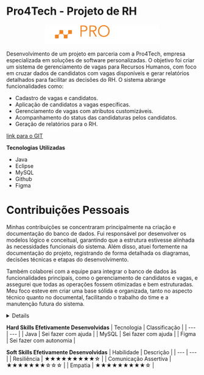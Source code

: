 # Pro4Tech - Projeto de RH
<div align="center"> 
<img width="300px" title="pro4tech" src="https://github.com/OsReservas/Project-RH/raw/main/doc/image/logo-sliders.svg"/>
</div>

Desenvolvimento de um projeto em parceria com a Pro4Tech, empresa especializada em soluções de software personalizadas. O objetivo foi criar um sistema de gerenciamento de vagas para Recursos Humanos, com foco em cruzar dados de candidatos com vagas disponíveis e gerar relatórios detalhados para facilitar as decisões do RH. O sistema abrange funcionalidades como:
- Cadastro de vagas e candidatos.
- Aplicação de candidatos a vagas específicas.
- Gerenciamento de vagas com atributos customizáveis.
- Acompanhamento do status das candidaturas pelos candidatos.
- Geração de relatórios para o RH.

[link para o GIT](https://github.com/OsReservas/Project-RH) <br />

**Tecnologias Utilizadas**
- Java <br />
- Eclipse <br />
- MySQL <br />
- Github <br />
- Figma <br />

# Contribuições Pessoais
Minhas contribuições se concentraram principalmente na criação e documentação do banco de dados. Fui responsável por desenvolver os modelos lógico e conceitual, garantindo que a estrutura estivesse alinhada às necessidades funcionais do sistema. Além disso, atuei fortemente na documentação do projeto, registrando de forma detalhada os diagramas, decisões técnicas e etapas do desenvolvimento.

Também colaborei com a equipe para integrar o banco de dados às funcionalidades principais, como o gerenciamento de candidatos e vagas, e assegurei que todas as operações fossem otimizadas e bem estruturadas. Meu foco esteve em criar uma base sólida e organizada, tanto no aspecto técnico quanto no documental, facilitando o trabalho do time e a manutenção futura do sistema.  <br />

<details>

![alt text](image.png)
![alt text](image-1.png)

```
create database bancotech;
CREATE TABLE login(
id int not null auto_increment primary key,
email varchar(50) unique, 
senha varchar(50),
acesso varchar(20)
);
CREATE TABLE vaga(
id int not null auto_increment primary key,
titulo    varchar (50),
cargo     varchar(50),
formacao  varchar(40),
periodo   varchar (20),
regime    varchar(15),
descricao varchar (500),
salario   decimal(7,2)
);
```

</details>


**Hard Skills Efetivamente Desenvolvidas**
| Tecnologia | Classificação |
| --- | --- |
| Java | Sei fazer com ajuda |
| MySQL | Sei fazer com ajuda |
| Figma | Sei fazer com autonomia |

**Soft Skills Efetivamente Desenvolvidas**
| Habilidade | Descrição |
| --- | --- |
| Resiliência | ★★★★★★★★★☆ |
| Comunicação Assertiva | ★★★★★★★☆☆☆ |
| Empatia | ★★★★★★★★★☆ |
